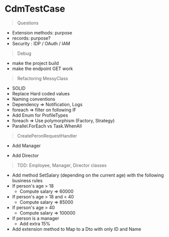 # CdmTestCase
> Questions

- Extension methods: purpose
- records: purpose?
- Security : IDP / OAuth / IAM

> Debug

- make the project build
- make the endpoint GET work

> Refactoring MessyClass

- SOLID
- Replace Hard coded values
- Naming conventions
- Dependency => Notification, Logs
- foreach => filter on following IF
- Add Enum for ProfileTypes
- foreach => Use polymorphism (Factory, Strategy)
- Parallel.ForEach vs Task.WhenAll

> CreatePeronRequestHandler
- Add Manager

- Add Director

> TDD: Employee, Manager, Director classes
 - Add method SetSalary (depending on the current age) with the following business rules
 - If person's age > 18
   - Compute salary => 60000
 - If person's age > 18 and < 40
   - Compute salary => 85000
 - If person's age > 40
   - Compute salary => 100000
 - If person is a manager
   - Add extra 15%
 - Add extension method to Map to a Dto with only ID and Name
